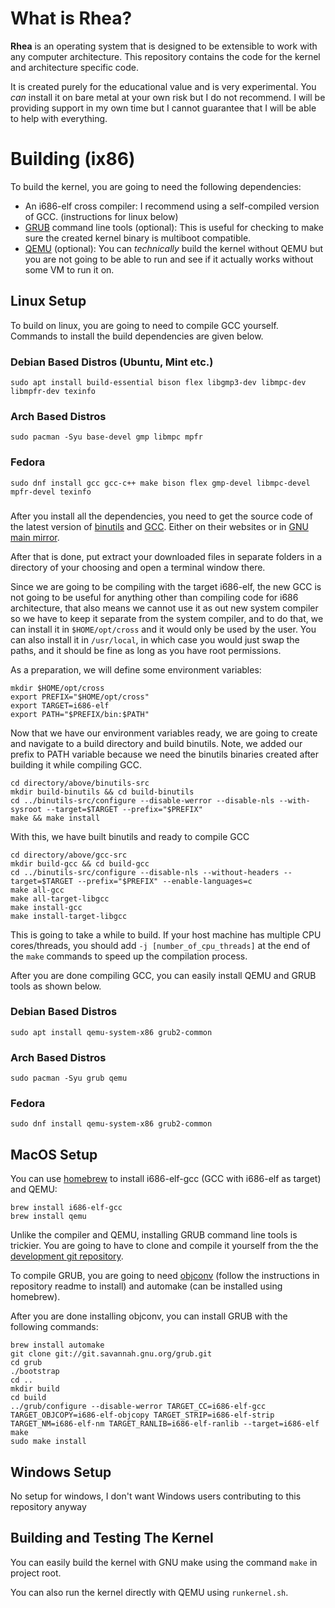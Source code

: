 
# What is Rhea?
**Rhea** is an operating system that is designed to be extensible to work with any computer architecture. This repository contains the code for the kernel and architecture specific code.

It is created purely for the educational value and is very experimental. You *can* install it on bare metal at your own risk but I do not recommend. I will be providing support in my own time but I cannot guarantee that I will be able to help with everything.

# Building (ix86)
To build the kernel, you are going to need the following dependencies:
- An i686-elf cross compiler: I recommend using a self-compiled version of GCC. (instructions for linux below)
- [GRUB](https://www.gnu.org/software/grub/) command line tools (optional): This is useful for checking to make sure the created kernel binary is multiboot compatible.
- [QEMU](https://www.qemu.org) (optional): You can *technically* build the kernel without QEMU but you are not going to be able to run and see if it actually works without some VM to run it on.

## Linux Setup
To build on linux, you are going to need to compile GCC yourself. Commands to install the build dependencies are given below.

### Debian Based Distros (Ubuntu, Mint etc.)

    sudo apt install build-essential bison flex libgmp3-dev libmpc-dev libmpfr-dev texinfo
    
### Arch Based Distros

    sudo pacman -Syu base-devel gmp libmpc mpfr
    
### Fedora

    sudo dnf install gcc gcc-c++ make bison flex gmp-devel libmpc-devel mpfr-devel texinfo

###
After you install all the dependencies, you need to get the source code of the latest version of [binutils](https://www.gnu.org/software/binutils/) and [GCC](https://gnu.org/software/gcc/). Either on their websites or in [GNU main mirror](https://ftp.gnu.org/gnu/).

After that is done, put extract your downloaded files in separate folders in a directory of your choosing and open a terminal window there.

Since we are going to be compiling with the target i686-elf, the new GCC is not going to be useful for anything other than compiling code for i686 architecture, that also means we cannot use it as out new system compiler so we have to keep it separate from the system compiler, and to do that, we can install it in `$HOME/opt/cross` and it would only be used by the user. You can also install it in `/usr/local`, in which case you would just swap the paths, and it should be fine as long as you have root permissions.

As a preparation, we will define some environment variables:

    mkdir $HOME/opt/cross
    export PREFIX="$HOME/opt/cross"
    export TARGET=i686-elf
    export PATH="$PREFIX/bin:$PATH"
Now that we have our environment variables ready, we are going to create and navigate to a build directory and build binutils. Note, we added our prefix to PATH variable because we need the binutils binaries created after building it while compiling GCC.

    cd directory/above/binutils-src
    mkdir build-binutils && cd build-binutils
    cd ../binutils-src/configure --disable-werror --disable-nls --with-sysroot --target=$TARGET --prefix="$PREFIX"
    make && make install
With this, we have built binutils and ready to compile GCC

    cd directory/above/gcc-src
    mkdir build-gcc && cd build-gcc
    cd ../binutils-src/configure --disable-nls --without-headers --target=$TARGET --prefix="$PREFIX" --enable-languages=c
    make all-gcc
    make all-target-libgcc
    make install-gcc
    make install-target-libgcc
This is going to take a while to build. If your host machine has multiple CPU cores/threads, you should add `-j [number_of_cpu_threads]` at the end of the `make` commands to speed up the compilation process.

After you are done compiling GCC, you can easily install QEMU and GRUB tools as shown below.

### Debian Based Distros 

    sudo apt install qemu-system-x86 grub2-common

### Arch Based Distros

    sudo pacman -Syu grub qemu

### Fedora

    sudo dnf install qemu-system-x86 grub2-common

## MacOS Setup
You can use [homebrew](https://brew.sh) to install i686-elf-gcc (GCC with i686-elf as target) and QEMU:

    brew install i686-elf-gcc
    brew install qemu

Unlike the compiler and QEMU, installing GRUB command line tools is trickier. You are going to have to clone and compile it yourself from the the [development git repository](https://savannah.gnu.org/projects/grub). 

To compile GRUB, you are going to need [objconv](https://github.com/vertis/objconv) (follow the instructions in repository readme to install) and automake (can be installed using homebrew).

After you are done installing objconv, you can install GRUB with the following commands:

    brew install automake
    git clone git://git.savannah.gnu.org/grub.git
    cd grub
    ./bootstrap
    cd ..
    mkdir build
    cd build
    ../grub/configure --disable-werror TARGET_CC=i686-elf-gcc TARGET_OBJCOPY=i686-elf-objcopy TARGET_STRIP=i686-elf-strip TARGET_NM=i686-elf-nm TARGET_RANLIB=i686-elf-ranlib --target=i686-elf
    make
    sudo make install

## Windows Setup
No setup for windows, I don't want Windows users contributing to this repository anyway

## Building and Testing The Kernel
You can easily build the kernel with GNU make using the command `make` in project root.

You can also run the kernel directly with QEMU using `runkernel.sh`.

